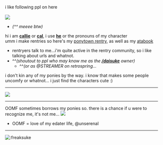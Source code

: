 i like following ppl on here</br>
</br>
![](https://i.postimg.cc/wM0jfTHS/noel.gif)</br>
-  *(^^ meeee btw)*</br>

hi i am <ins>**callie**</ins> or <ins>**cal**</ins>, i use <ins>**he**</ins> or the pronouns of my character</br>
umm i make rentries so here's my [ponytown rentry](https://rentry.co/met), as well as my [atabook](https://freaksuke.atabook.org)</br>
-  rentryers talk to me…i'm quite active in the rentry community, so i like talking about urls and whatnot.</br>
  - ^^*(shoutout to ppl who may know me as the [**/daisuke**](https://rentry.co/daisuke) owner)*</br>
    - ^^*(or as @STREAMER on retrospring…*</br>
  
i don't kin any of my ponies by the way. i know that makes some people uncomfy or whatnot... i just find the characters cute :)
***
![](https://i.postimg.cc/N0WzDmr7/mouthwashing.gif)</br>
***
OOMF sometimes borrows my ponies so. there is a chance if u were to recognize me, it's not me...   ![](https://i.postimg.cc/FscggRZJ/image-psd-126.png)</br>
-  OOMF = love of my edater life, @unserenal
***
![:freaksuke](https://count.chiya.dev/get/@:freaksuke)
